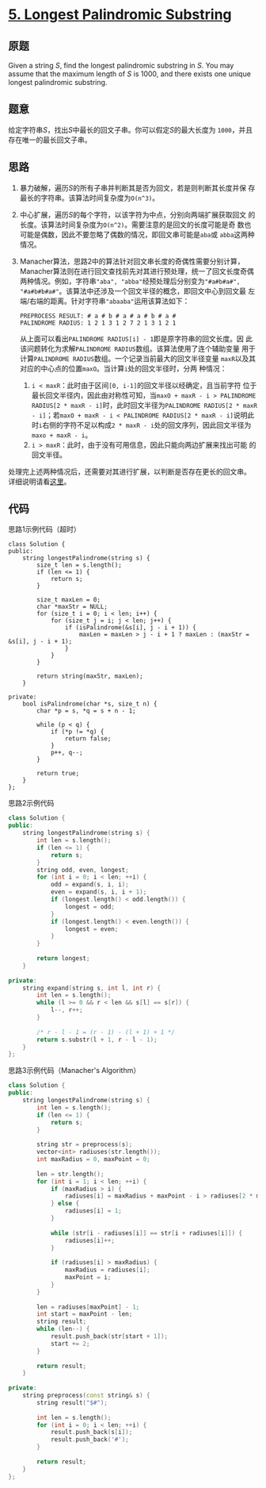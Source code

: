 [5. Longest Palindromic Substring](https://leetcode.com/problems/longest-palindromic-substring/)
==================================

原题
----

Given a string *S*, find the longest palindromic substring in *S*. You
may assume that the maximum length of *S* is 1000, and there exists
one unique longest palindromic substring.

题意
----

给定字符串*S*，找出*S*中最长的回文子串。你可以假定*S*的最大长度为
`1000`，并且存在唯一的最长回文子串。

思路
----

1. 暴力破解，遍历*S*的所有子串并判断其是否为回文，若是则判断其长度并保
   存最长的字符串。该算法时间复杂度为`O(n^3)`。
2. 中心扩展，遍历*S*的每个字符，以该字符为中点，分别向两端扩展获取回文
   的长度。该算法时间复杂度为`O(n^2)`。需要注意的是回文的长度可能是奇
   数也可能是偶数，因此不要忽略了偶数的情况，即回文串可能是`aba`或
   `abba`这两种情况。
3. Manacher算法，思路2中的算法针对回文串长度的奇偶性需要分别计算，
   Manacher算法则在进行回文查找前先对其进行预处理，统一了回文长度奇偶
   两种情况。例如，字符串`"aba", "abba"`经预处理后分别变为`"#a#b#a#",
   "#a#b#b#a#"`。该算法中还涉及一个回文半径的概念，即回文中心到回文最
   左端/右端的距离。针对字符串`"abaaba"`运用该算法如下：
   
   ```
   PREPROCESS RESULT: # a # b # a # a # b # a # 
   PALINDROME RADIUS: 1 2 1 3 1 2 7 2 1 3 1 2 1
   ```
   
   从上面可以看出`PALINDROME RADIUS[i] - 1`即是原字符串的回文长度。因
   此该问题转化为求解`PALINDROME RADIUS`数组。该算法使用了连个辅助变量
   用于计算`PALINDROME RADIUS`数组。一个记录当前最大的回文半径变量
   `maxR`以及其对应的中心点的位置`maxO`。当计算`i`处的回文半径时，分两
   种情况：
   
   1. `i < maxR`：此时由于区间`[0, i-1]`的回文半径以经确定，且当前字符
      位于最长回文半径内，因此由对称性可知，当`maxO + maxR - i >
      PALINDROME RADIUS[2 * maxR - i]`时，此时回文半径为`PALINDROME
      RADIUS[2 * maxR - i]`；若`maxO + maxR - i < PALINDROME
      RADIUS[2 * maxR - i]`说明此时`i`右侧的字符不足以构成`2 * maxR -
      i`处的回文序列，因此回文半径为`maxo + maxR - i`。
   2. `i > maxR`：此时，由于没有可用信息，因此只能向两边扩展来找出可能
      的回文半径。
	  
  处理完上述两种情况后，还需要对其进行扩展，以判断是否存在更长的回文串。
  详细说明请看[这里](http://blog.csdn.net/japinli/article/details/52195212)。


代码
----

思路1示例代码（超时）
```
class Solution {
public:
	string longestPalindrome(string s) {
		size_t len = s.length();
		if (len <= 1) {
			return s;
		}
		
		size_t maxLen = 0;
		char *maxStr = NULL;
		for (size_t i = 0; i < len; i++) {
			for (size_t j = i; j < len; j++) {
				if (isPalindrome(&s[i], j - i + 1)) {
					maxLen = maxLen > j - i + 1 ? maxLen : (maxStr = &s[i], j - i + 1);
				}
			}
		}
		
		return string(maxStr, maxLen);
	}
	
private:
	bool isPalindrome(char *s, size_t n) {
		char *p = s, *q = s + n - 1;
		
		while (p < q) {
			if (*p != *q) {
				return false;
			}
			p++, q--;
		}
		
		return true;
	}
};
```

思路2示例代码
```C++
class Solution {
public:
	string longestPalindrome(string s) {
		int len = s.length();
		if (len <= 1) {
			return s;
		}
		string odd, even, longest;
		for (int i = 0; i < len; ++i) {
			odd = expand(s, i, i);
			even = expand(s, i, i + 1);
			if (longest.length() < odd.length()) {
				longest = odd;
			}
			if (longest.length() < even.length()) {
				longest = even;
			}
		}
		
		return longest;
	}
	
private:
	string expand(string s, int l, int r) {
		int len = s.length();
		while (l >= 0 && r < len && s[l] == s[r]) {
			l--, r++;
		}
		
		/* r - l - 1 = (r - 1) - (l + 1) + 1 */
		return s.substr(l + 1, r - l - 1);
	}
};
```

思路3示例代码（Manacher's Algorithm）
```C++
class Solution {
public:
	string longestPalindrome(string s) {
		int len = s.length();
		if (len <= 1) {
			return s;
		}
		
		string str = preprocess(s);
		vector<int> radiuses(str.length());
		int maxRadius = 0, maxPoint = 0;
		
		len = str.length();
		for (int i = 1; i < len; ++i) {
			if (maxRadius > i) {
				radiuses[i] = maxRadius + maxPoint - i > radiuses[2 * maxPoint - i] ? maxRadius + maxPoint - i : radiuses[2 * maxPoint - i];
			} else {
				radiuses[i] = 1;
			}
			
			while (str[i - radiuses[i]] == str[i + radiuses[i]]) {
				radiuses[i]++;
			}
			
			if (radiuses[i] > maxRadius) {
				maxRadius = radiuses[i];
				maxPoint = i;
			}
		}
		
		len = radiuses[maxPoint] - 1;
		int start = maxPoint - len;
		string result;
		while (len--) {
			result.push_back(str[start + 1]);
			start += 2;
		}
		
		return result;
	}
	
private:
	string preprocess(const string& s) {
		string result("$#");
		
		int len = s.length();
		for (int i = 0; i < len; ++i) {
			result.push_back(s[i]);
			result.push_back('#');
		}
		
		return result;
	}
};
```
